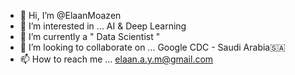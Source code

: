 - 👋 Hi, I’m @ElaanMoazen
- 👀 I’m interested in ... AI & Deep Learning 
- 🌱 I’m currently a " Data Scientist "
- 💞️ I’m looking to collaborate on ... Google CDC - Saudi Arabia🇸🇦
- 📫 How to reach me ... elaan.a.y.m@gmail.com

<!---
ElaanMoazen/ElaanMoazen is a ✨ special ✨ repository because its `README.md` (this file) appears on your GitHub profile.
You can click the Preview link to take a look at your changes.
--->
